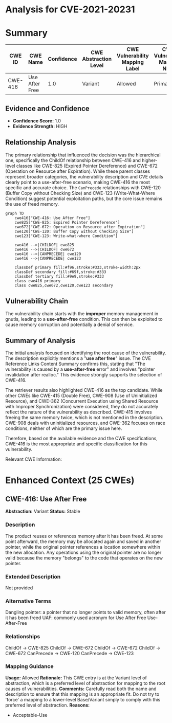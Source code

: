 # Analysis for CVE-2021-20231

# Summary
| CWE ID | CWE Name | Confidence | CWE Abstraction Level | CWE Vulnerability Mapping Label | CWE-Vulnerability Mapping Notes |
|---|---|---|---|---|---|
| CWE-416 | Use After Free | 1.0 | Variant | Allowed | Primary CWE |

## Evidence and Confidence

*   **Confidence Score:** 1.0
*   **Evidence Strength:** HIGH

## Relationship Analysis
The primary relationship that influenced the decision was the hierarchical one, specifically the ChildOf relationship between CWE-416 and higher-level classes like CWE-825 (Expired Pointer Dereference) and CWE-672 (Operation on Resource after Expiration). While these parent classes represent broader categories, the vulnerability description and CVE details clearly point to a use-after-free scenario, making CWE-416 the most specific and accurate choice. The `CanPrecede` relationships with CWE-120 (Buffer Copy without Checking Size) and CWE-123 (Write-What-Where Condition) suggest potential exploitation paths, but the core issue remains the use of freed memory.

```mermaid
graph TD
    cwe416["CWE-416: Use After Free"]
    cwe825["CWE-825: Expired Pointer Dereference"]
    cwe672["CWE-672: Operation on Resource after Expiration"]
    cwe120["CWE-120: Buffer Copy without Checking Size"]
    cwe123["CWE-123: Write-what-where Condition"]
    
    cwe416 -->|CHILDOF| cwe825
    cwe416 -->|CHILDOF| cwe672
    cwe416 -->|CANPRECEDE| cwe120
    cwe416 -->|CANPRECEDE| cwe123
    
    classDef primary fill:#f96,stroke:#333,stroke-width:2px
    classDef secondary fill:#69f,stroke:#333
    classDef tertiary fill:#9e9,stroke:#333
    class cwe416 primary
    class cwe825,cwe672,cwe120,cwe123 secondary
```

## Vulnerability Chain
The vulnerability chain starts with the **improper** memory management in gnutls, leading to a **use-after-free** condition. This can then be exploited to cause memory corruption and potentially a denial of service.

## Summary of Analysis
The initial analysis focused on identifying the root cause of the vulnerability. The description explicitly mentions a "**use after free**" issue. The CVE Reference Links Content Summary confirms this, stating that "The vulnerability is caused by a **use-after-free** error" and involves "pointer invalidation after realloc." This evidence strongly supports the selection of CWE-416.

The retriever results also highlighted CWE-416 as the top candidate. While other CWEs like CWE-415 (Double Free), CWE-908 (Use of Uninitialized Resource), and CWE-362 (Concurrent Execution using Shared Resource with Improper Synchronization) were considered, they do not accurately reflect the nature of the vulnerability as described. CWE-415 involves freeing the same memory twice, which is not mentioned in the description. CWE-908 deals with uninitialized resources, and CWE-362 focuses on race conditions, neither of which are the primary issue here.

Therefore, based on the available evidence and the CWE specifications, CWE-416 is the most appropriate and specific classification for this vulnerability.

Relevant CWE Information:

# Enhanced Context (25 CWEs)

## CWE-416: Use After Free
**Abstraction:** Variant
**Status:** Stable

### Description
The product reuses or references memory after it has been freed. At some point afterward, the memory may be allocated again and saved in another pointer, while the original pointer references a location somewhere within the new allocation. Any operations using the original pointer are no longer valid because the memory "belongs" to the code that operates on the new pointer.

### Extended Description
Not provided

### Alternative Terms
Dangling pointer: a pointer that no longer points to valid memory, often after it has been freed
UAF: commonly used acronym for Use After Free
Use-After-Free

### Relationships
ChildOf -> CWE-825
ChildOf -> CWE-672
ChildOf -> CWE-672
ChildOf -> CWE-672
CanPrecede -> CWE-120
CanPrecede -> CWE-123

### Mapping Guidance
**Usage:** Allowed
**Rationale:** This CWE entry is at the Variant level of abstraction, which is a preferred level of abstraction for mapping to the root causes of vulnerabilities.
**Comments:** Carefully read both the name and description to ensure that this mapping is an appropriate fit. Do not try to 'force' a mapping to a lower-level Base/Variant simply to comply with this preferred level of abstraction.
**Reasons:**
- Acceptable-Use